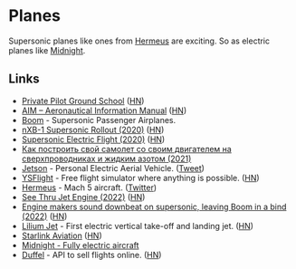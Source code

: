 # Planes

Supersonic planes like ones from [Hermeus](https://www.hermeus.com/) are exciting. So as electric planes like [Midnight](https://twitter.com/adcock_brett/status/1593254813608730626).

## Links

- [Private Pilot Ground School](https://ocw.mit.edu/courses/aeronautics-and-astronautics/16-687-private-pilot-ground-school-january-iap-2019/) ([HN](https://news.ycombinator.com/item?id=23588760))
- [AIM – Aeronautical Information Manual](https://www.faa.gov/air_traffic/publications/atpubs/aim_html/index.html) ([HN](https://news.ycombinator.com/item?id=23582297))
- [Boom](https://boomsupersonic.com/) - Supersonic Passenger Airplanes.
- [nXB-1 Supersonic Rollout (2020)](https://www.youtube.com/watch?v=4Ina8FFOvOg) ([HN](https://news.ycombinator.com/item?id=24711659))
- [Supersonic Electric Flight (2020)](https://caseyhandmer.wordpress.com/2020/11/18/supersonic-electric-flight/) ([HN](https://news.ycombinator.com/item?id=25136148))
- [Как построить свой самолет со своим двигателем на сверхпроводниках и жидким азотом (2021)](https://habr.com/ru/post/569404/)
- [Jetson](https://www.jetsonaero.com/) - Personal Electric Aerial Vehicle. ([Tweet](https://twitter.com/elidourado/status/1452642288966963201))
- [YSFlight](https://ysflight.org/) - Free flight simulator where anything is possible. ([HN](https://news.ycombinator.com/item?id=30299850))
- [Hermeus](https://www.hermeus.com/) - Mach 5 aircraft. ([Twitter](https://twitter.com/hermeuscorp))
- [See Thru Jet Engine (2022)](https://www.youtube.com/watch?v=MgL0GW248mE) ([HN](https://news.ycombinator.com/item?id=32145297))
- [Engine makers sound downbeat on supersonic, leaving Boom in a bind (2022)](https://www.flightglobal.com/airframers/engine-makers-sound-downbeat-on-supersonic-leaving-boom-in-a-bind/150215.article) ([HN](https://news.ycombinator.com/item?id=32937736))
- [Lilium Jet](https://lilium.com/jet) - First electric vertical take-off and landing jet. ([HN](https://news.ycombinator.com/item?id=33044753))
- [Starlink Aviation](https://www.starlink.com/aviation) ([HN](https://news.ycombinator.com/item?id=33256378))
- [Midnight - Fully electric aircraft](https://twitter.com/adcock_brett/status/1593254813608730626)
- [Duffel](https://duffel.com/) - API to sell flights online. ([HN](https://news.ycombinator.com/item?id=34818317))
